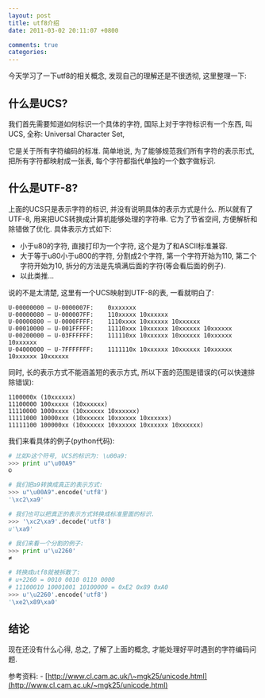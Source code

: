 ```yaml
---
layout: post
title: utf8介绍
date: 2011-03-02 20:11:07 +0800

comments: true
categories: 
---
```


今天学习了一下utf8的相关概念, 发现自己的理解还是不很透彻, 这里整理一下:

什么是UCS?
------------------------------

我们首先需要知道如何标识一个具体的字符, 国际上对于字符标识有一个东西,
叫UCS, 全称: Universal Character Set,

它是关于所有字符编码的标准. 简单地说,
为了能够规范我们所有字符的表示形式, 把所有字符都映射成一张表,
每个字符都指代单独的一个数字做标识.

什么是UTF-8?
------------------------------

上面的UCS只是表示字符的标识, 并没有说明具体的表示方式是什么.
所以就有了UTF-8, 用来把UCS转换成计算机能够处理的字符串. 它为了节省空间,
方便解析和除错做了优化. 具体表示方式如下:

-   小于u80的字符, 直接打印为一个字符, 这个是为了和ASCII标准兼容.
-   大于等于u80小于u800的字符, 分割成2个字符, 第一个字符开始为110,
    第二个字符开始为10, 拆分的方法是先填满后面的字符(等会看后面的例子).
-   以此类推...

说的不是太清楚, 这里有一个UCS映射到UTF-8的表, 一看就明白了:

    U-00000000 – U-0000007F:    0xxxxxxx
    U-00000080 – U-000007FF:    110xxxxx 10xxxxxx
    U-00000800 – U-0000FFFF:    1110xxxx 10xxxxxx 10xxxxxx
    U-00010000 – U-001FFFFF:    11110xxx 10xxxxxx 10xxxxxx 10xxxxxx
    U-00200000 – U-03FFFFFF:    111110xx 10xxxxxx 10xxxxxx 10xxxxxx 10xxxxxx
    U-04000000 – U-7FFFFFFF:    1111110x 10xxxxxx 10xxxxxx 10xxxxxx 10xxxxxx 10xxxxxx

同时, 长的表示方式不能涵盖短的表示方式,
所以下面的范围是错误的(可以快速排除错误):

    1100000x (10xxxxxx)
    11100000 100xxxxx (10xxxxxx)
    11110000 1000xxxx (10xxxxxx 10xxxxxx)
    11111000 10000xxx (10xxxxxx 10xxxxxx 10xxxxxx)
    11111100 100000xx (10xxxxxx 10xxxxxx 10xxxxxx 10xxxxxx)

我们来看具体的例子(python代码):

```python
# 比如©这个符号, UCS的标识为: \u00a9:
>>> print u"\u00A9"
©

# 我们把a9转换成真正的表示方式:
>>> u"\u00A9".encode('utf8') 
'\xc2\xa9'

# 我们也可以把真正的表示方式转换成标准里面的标识.
>>> '\xc2\xa9'.decode('utf8')
u'\xa9'

# 我们来看一个分割的例子:
>>> print u'\u2260'
≠

# 转换成utf8就被拆散了:
# u+2260 = 0010 0010 0110 0000
# 11100010 10001001 10100000 = 0xE2 0x89 0xA0
>>> u'\u2260'.encode('utf8')
'\xe2\x89\xa0'
```

结论
------------------------------

现在还没有什么心得, 总之, 了解了上面的概念,
才能处理好平时遇到的字符编码问题.

参考资料: -
[http://www.cl.cam.ac.uk/\~mgk25/unicode.html](http://www.cl.cam.ac.uk/~mgk25/unicode.html)